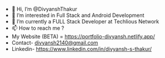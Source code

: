 - 👋 Hi, I’m @DivyanshThakur
- 👀 I’m interested in Full Stack and Android Development
- 🌱 I’m currently a FULL Stack Developer at Techlious Network
- 📫 How to reach me ? 
- My Website (BETA) = https://portfolio-divyansh.netlify.app/
- Contact- divyansh2140@gmail.com
- Linkedin- https://www.linkedin.com/in/divyansh-s-thakur/

<!---
DivyanshThakur/DivyanshThakur is a ✨ special ✨ repository because its `README.md` (this file) appears on your GitHub profile.
You can click the Preview link to take a look at your changes.
--->
